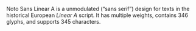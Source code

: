 Noto Sans Linear A is a unmodulated (“sans serif”) design for texts in the historical European _Linear A_ script. It has multiple weights, contains 346 glyphs, and supports 345 characters.